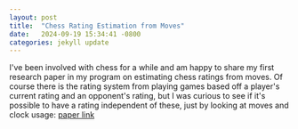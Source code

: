 ```yaml
---
layout: post
title:  "Chess Rating Estimation from Moves"
date:   2024-09-19 15:34:41 -0800
categories: jekyll update
---
```


I've been involved with chess for a while and am happy to share my first research paper in my program
on estimating chess ratings from moves. Of course there is the rating system from playing games based off
a player's current rating and an opponent's rating, but I was curious to see if it's possible to have a rating
independent of these, just by looking at moves and clock usage: [paper link][github-link]

[jekyll-docs]: https://jekyllrb.com/docs/home
[jekyll-gh]:   https://github.com/jekyll/jekyll
[jekyll-talk]: https://talk.jekyllrb.com/
[github-link]: https://arxiv.org/abs/2409.11506